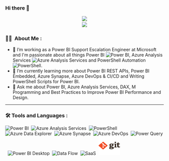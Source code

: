 ### Hi there 👋

<!--
**zackhard/zackhard** is a ✨ _special_ ✨ repository because its `README.md` (this file) appears on your GitHub profile.

Here are some ideas to get you started:

- 🔭 I’m currently working on ...
- 🌱 I’m currently learning ...
- 👯 I’m looking to collaborate on ...
- 🤔 I’m looking for help with ...
- 💬 Ask me about ...
- 📫 How to reach me: ...
- 😄 Pronouns: ...
- ⚡ Fun fact: ...
-->

<div id="header" align="center">
  <img src="https://media.giphy.com/media/M9gbBd9nbDrOTu1Mqx/giphy.gif" width="100"/>
</div>


<div id="header" align="center">
  <img src="https://static.wixstatic.com/media/1a1140_6078a0cb8c534e11960700ae86aa872b~mv2.gif" width="400"/>
</div>

### :man_technologist: &nbsp;About Me :
- :telescope: I’m working as a Power BI Support Escalation Engineer at Microsoft and I'm passionate about all things Power BI <img src="https://github.com/microsoft/PowerBI-Icons/blob/main/SVG/Power-BI.svg" title="Power BI" alt="Power BI" width="40" height="30"/>, Azure Analysis Services <img src="http://code.benco.io/icon-collection/azure-icons/Analysis-Services.svg" title="Azure Analysis Services" alt="Azure Analysis Services" width="40" height="30"/> and PowerShell Automation <img src="http://code.benco.io/icon-collection/azure-icons/Powershell.svg" title="PowerShell" alt="PowerShell" width="40" height="30"/>.
- 🌱 I’m currently learning more about Power BI REST APIs, Power BI Embedded, Azure Synapse, Azure DevOps & CI/CD and Writing PowerShell Scripts for Power BI.
- 💬 Ask me about Power BI, Azure Analysis Services, DAX, M Programming and Best Practices to Improve Power BI Performance and Design.
---

### :hammer_and_wrench: Tools and Languages :
<div>
  <img src="https://github.com/microsoft/PowerBI-Icons/blob/main/SVG/Power-BI.svg" title="Power BI" alt="Power BI" width="50" height="50"/>&nbsp;
  <img src="http://code.benco.io/icon-collection/azure-icons/Analysis-Services.svg" title="Azure Analysis Services" alt="Azure Analysis Services" width="50" height="50"/>&nbsp;
  <img src="http://code.benco.io/icon-collection/azure-icons/Powershell.svg" title="PowerShell" alt="PowerShell" width="50" height="50"/>&nbsp;
  <img src="http://code.benco.io/icon-collection/azure-icons/Azure-Data-Explorer-Clusters.svg" title="Azure Data Explorer" alt="Azure Data Explorer" width="50" height="50"/>&nbsp;
  <img src="http://code.benco.io/icon-collection/azure-icons/Azure-Synapse-Analytics.svg" title="Azure Synapse" alt="Azure Synapse" width="50" height="50"/>&nbsp;
  <img src="http://code.benco.io/icon-collection/azure-icons/Azure-DevOps.svg" title="Azure DevOps" alt="Azure DevOps" width="50" height="50"/>&nbsp;
  <img src="https://github.com/microsoft/PowerBI-Icons/raw/main/SVG/Power-Query-Colored.svg" title="Power Query" alt="Power Query" width="50" height="50"/>&nbsp;
  <img src="https://github.com/microsoft/PowerBI-Icons/raw/main/SVG/Desktop.svg"  title="Power BI Desktop" alt="Power BI Desktop" width="50" height="50"/>&nbsp;
  <img src="https://github.com/microsoft/PowerBI-Icons/raw/main/SVG/Dataflow.svg" title="Data Flow" alt="Data Flow" width="50" height="50"/>&nbsp;
  <img src="http://code.benco.io/icon-collection/azure-icons/Software-as-a-Service.svg" title="SaaS" alt="SaaS" width="50" height="50"/>&nbsp;
  <img src="https://github.com/devicons/devicon/blob/master/icons/git/git-original-wordmark.svg" title="Git" **alt="Git" width="70" height="60"/>
</div>
